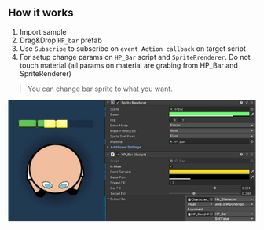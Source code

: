 ## How it works

1. Import sample
2. Drag&Drop `HP_bar` prefab
3. Use `Subscribe` to subscribe on `event Action callback` on target script
4. For setup change params on `HP_Bar` script and `SpriteRrenderer`. Do not touch material (all params on material are grabing from HP_Bar and SpriteRenderer)

> You can change bar sprite to what you want.

![](Documents~/hp_params.jpg)
